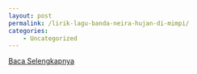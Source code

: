 ```yaml
---
layout: post
permalink: /lirik-lagu-banda-neira-hujan-di-mimpi/
categories:
    - Uncategorized
---
```


[Baca Selengkapnya](/01)